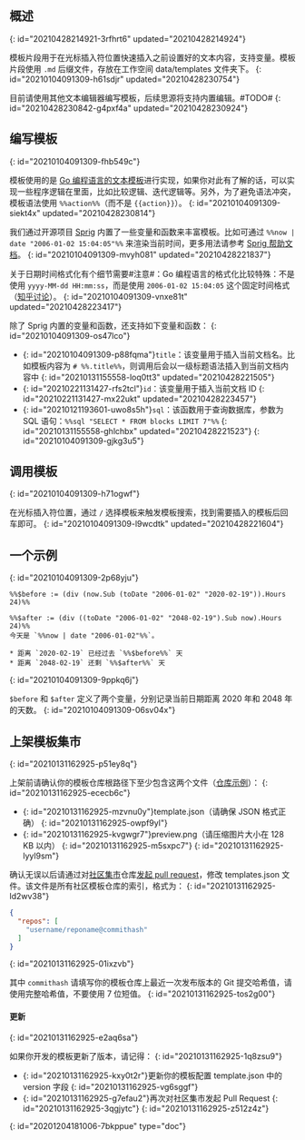 ## 概述
{: id="20210428214921-3rfhrt6" updated="20210428214924"}

模板片段用于在光标插入符位置快速插入之前设置好的文本内容，支持变量。模板片段使用 `.md` 后缀文件，存放在工作空间 data/templates 文件夹下。
{: id="20210104091309-h61sdjr" updated="20210428230754"}

目前请使用其他文本编辑器编写模板，后续思源将支持内置编辑。#TODO# 
{: id="20210428230842-g4pxf4a" updated="20210428230924"}

## 编写模板
{: id="20210104091309-fhb549c"}

模板使用的是 [Go 编程语言的文本模板](https://golang.org/pkg/text/template/)进行实现，如果你对此有了解的话，可以实现一些程序逻辑在里面，比如比较逻辑、迭代逻辑等。另外，为了避免语法冲突，模板语法使用 `%%action%%`（而不是 `{{action}}`）。
{: id="20210104091309-siekt4x" updated="20210428230814"}

我们通过开源项目 [Sprig](https://github.com/Masterminds/sprig) 内置了一些变量和函数来丰富模板。比如可通过 `%%now | date "2006-01-02 15:04:05​"%%` 来渲染当前时间，更多用法请参考 [Sprig 帮助文档](http://masterminds.github.io/sprig/)。
{: id="20210104091309-mvyh081" updated="20210428221837"}

关于日期时间格式化有个细节需要#注意#：Go 编程语言的格式化比较特殊：不是使用 `yyyy-MM-dd HH:mm:ss`，而是使用 `2006-01-02 15:04:05` 这个固定时间格式（[知乎讨论](https://www.zhihu.com/question/366830553)）。
{: id="20210104091309-vnxe81t" updated="20210428223417"}

除了 Sprig 内置的变量和函数，还支持如下变量和函数：
{: id="20210104091309-os47lco"}

* {: id="20210104091309-p88fqma"}`title`：该变量用于插入当前文档名。比如模板内容为 `# %%.title%%`，则调用后会以一级标题语法插入到当前文档内容中
  {: id="20210131155558-loq0tt3" updated="20210428221505"}
* {: id="20210221131427-rfs2tcl"}`id`：该变量用于插入当前文档 ID
  {: id="20210221131427-mx22ukt" updated="20210428223457"}
* {: id="20210121193601-uwo8s5h"}`sql`：该函数用于查询数据库，参数为 SQL 语句：`%%sql "SELECT * FROM blocks LIMIT 7"%%`
  {: id="20210131155558-ghlchbx" updated="20210428221523"}
{: id="20210104091309-gjkg3u5"}

## 调用模板
{: id="20210104091309-h71ogwf"}

在光标插入符位置，通过 `/` 选择模板来触发模板搜索，找到需要插入的模板后回车即可。
{: id="20210104091309-l9wcdtk" updated="20210428221604"}

## 一个示例
{: id="20210104091309-2p68yju"}

```plaintext
%%$before := (div (now.Sub (toDate "2006-01-02" "2020-02-19")).Hours 24)%%

%%$after := (div ((toDate "2006-01-02" "2048-02-19").Sub now).Hours 24)%%
今天是 `%%now | date "2006-01-02"%%`。

* 距离 `2020-02-19` 已经过去 `%%$before%%` 天
* 距离 `2048-02-19` 还剩 `%%$after%%` 天
```
{: id="20210104091309-9ppkq6j"}

`$before` 和 `$after` 定义了两个变量，分别记录当前日期距离 2020 年和 2048 年的天数。
{: id="20210104091309-06sv04x"}

## 上架模板集市
{: id="20210131162925-p51ey8q"}

上架前请确认你的模板仓库根路径下至少包含这两个文件（[仓库示例](https://github.com/88250/November-Rain)）：
{: id="20210131162925-ececb6c"}

* {: id="20210131162925-mzvnu0y"}template.json（请确保 JSON 格式正确）
  {: id="20210131162925-owpf9yl"}
* {: id="20210131162925-kvgwgr7"}preview.png（请压缩图片大小在 128 KB 以内）
  {: id="20210131162925-m5sxpc7"}
{: id="20210131162925-lyyl9sm"}

确认无误以后请通过对[社区集市](https://github.com/siyuan-note/bazaar)仓库[发起 pull request](https://docs.github.com/cn/free-pro-team@latest/github/collaborating-with-issues-and-pull-requests/creating-a-pull-request)，修改 templates.json 文件。该文件是所有社区模板仓库的索引，格式为：
{: id="20210131162925-ld2wv38"}

```json
{
  "repos": [
    "username/reponame@commithash"
  ]
}
```
{: id="20210131162925-01ixzvb"}

其中 `commithash` 请填写你的模板仓库上最近一次发布版本的 Git 提交哈希值，请使用完整哈希值，不要使用 7 位短值。
{: id="20210131162925-tos2g00"}

#### 更新
{: id="20210131162925-e2aq6sa"}

如果你开发的模板更新了版本，请记得：
{: id="20210131162925-1q8zsu9"}

* {: id="20210131162925-kxy0t2r"}更新你的模板配置 template.json 中的 version 字段
  {: id="20210131162925-vg6sggf"}
* {: id="20210131162925-g7efau2"}再次对社区集市发起 Pull Request
  {: id="20210131162925-3qgjytc"}
{: id="20210131162925-z512z4z"}


{: id="20201204181006-7bkppue" type="doc"}
